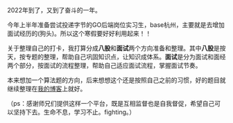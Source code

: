 2022年到了，又到了奋斗的一年。

今年上半年准备尝试投递字节的GO后端岗位实习生，base杭州，主要就是去增加面试经历的(狗头)。所以这个寒假要好好利用起来！！

关于整理自己的打卡，我打算分成**八股**和**面试**两个方向准备和整理。其中**八股**是按天，按专题的整理，帮助自己巩固知识点，让知识成体系。**面试**是分为面试和面经两个部分，按面试的流程整理，帮助自己适应面试流程，掌握面试节奏。

本来想加一个算法题的方向，后来想想这个还是按照自己之前的习惯，好的题目就继续整理在[我的博客](https://blog.csdn.net/qq_41289920)上就好。

（ps：感谢师兄们提供这样一个平台，既是互相监督也是自我督促，希望自己可以坚持下去。生命不息，学习不止。fighting。）

